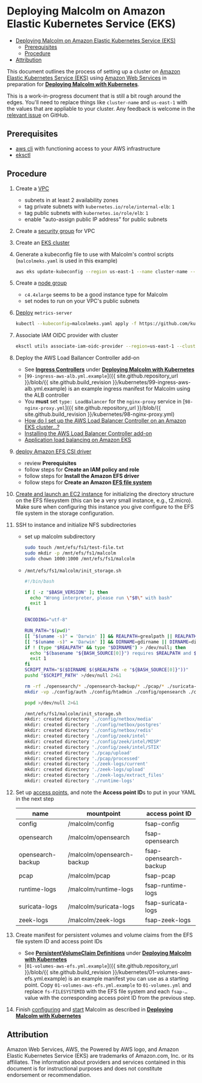 # <a name="KubernetesEKS"></a>Deploying Malcolm on Amazon Elastic Kubernetes Service (EKS)

* [Deploying Malcolm on Amazon Elastic Kubernetes Service (EKS)](#KubernetesEKS)
    - [Prerequisites](#Prerequisites)
    - [Procedure](#Procedure)
* [Attribution](#AWSAttribution)

This document outlines the process of setting up a cluster on [Amazon Elastic Kubernetes Service (EKS)](https://aws.amazon.com/eks/) using [Amazon Web Services](https://aws.amazon.com/) in preparation for [**Deploying Malcolm with Kubernetes**](kubernetes.md).

This is a work-in-progress document that is still a bit rough around the edges. You'll need to replace things like `cluster-name` and `us-east-1` with the values that are appliable to your cluster. Any feedback is welcome in the [relevant issue](https://github.com/idaholab/Malcolm/issues/194) on GitHub.

## <a name="Prerequisites"></a> Prerequisites

* [aws cli](https://aws.amazon.com/cli/) with functioning access to your AWS infrastructure
* [eksctl](https://eksctl.io/)

## <a name="Procedure"></a> Procedure

1. Create a [VPC](https://us-east-1.console.aws.amazon.com/vpc/home?region=us-east-1#vpcs:)
    * subnets in at least 2 availability zones
    * tag private subnets with `kubernetes.io/role/internal-elb`: `1`
    * tag public subnets with `kubernetes.io/role/elb`: `1`
    * enable "auto-assign public IP address" for public subnets
1. Create a [security group](https://us-east-1.console.aws.amazon.com/vpc/home?region=us-east-1#SecurityGroups:) for VPC
1. Create an [EKS cluster](https://us-east-1.console.aws.amazon.com/eks/home?region=us-east-1#/clusters)
1. Generate a kubeconfig file to use with Malcolm's control scripts (`malcolmeks.yaml` is used in this example)
    ```bash
    aws eks update-kubeconfig --region us-east-1 --name cluster-name --kubeconfig malcolmeks.yaml
    ```
1. Create a [node group](https://us-east-1.console.aws.amazon.com/eks/home?region=us-east-1#/clusters/cluster-name/add-node-group)
    * `c4.4xlarge` seems to be a good instance type for Malcolm
    * set nodes to run on your VPC's public subnets
1. [Deploy](https://docs.aws.amazon.com/eks/latest/userguide/metrics-server.html) `metrics-server`
    ```bash
    kubectl --kubeconfig=malcolmeks.yaml apply -f https://github.com/kubernetes-sigs/metrics-server/releases/latest/download/components.yaml
    ```
1. Associate IAM OIDC provider with cluster
    ```bash
    eksctl utils associate-iam-oidc-provider --region=us-east-1 --cluster=cluster-name --approve
    ```
1. Deploy the AWS Load Ballancer Controller add-on
    * See [**Ingress Controllers**](kubernetes.md#Ingress) under [**Deploying Malcolm with Kubernetes**](kubernetes.md)
    * [`99-ingress-aws-alb.yml.example`]({{ site.github.repository_url }}/blob/{{ site.github.build_revision }}/kubernetes/99-ingress-aws-alb.yml.example) is an example ingress manifest for Malcolm using the ALB controller
    * You **must** set `type: LoadBalancer` for the `nginx-proxy` service in [`98-nginx-proxy.yml`]({{ site.github.repository_url }}/blob/{{ site.github.build_revision }}/kubernetes/98-nginx-proxy.yml)
    * [How do I set up the AWS Load Balancer Controller on an Amazon EKS cluster...?](https://repost.aws/knowledge-center/eks-alb-ingress-controller-fargate)
    * [Installing the AWS Load Balancer Controller add-on](https://docs.aws.amazon.com/eks/latest/userguide/aws-load-balancer-controller.html)
    * [Application load balancing on Amazon EKS](https://docs.aws.amazon.com/eks/latest/userguide/alb-ingress.html)
1. [deploy Amazon EFS CSI driver](https://docs.aws.amazon.com/eks/latest/userguide/efs-csi.html)
    * review **Prerequisites**
    * follow steps for **Create an IAM policy and role**
    * follow steps for **Install the Amazon EFS driver**
    * follow steps for **Create an Amazon [EFS file system](https://docs.aws.amazon.com/efs/latest/ug/gs-step-two-create-efs-resources.html)**
1. [Create and launch an EC2 instance](https://docs.aws.amazon.com/efs/latest/ug/gs-step-one-create-ec2-resources.html) for initializing the directory structure on the EFS filesystem (this can be a very small instance, e.g., t2.micro). Make sure when configuring this instance you give configure to the EFS file system in the storage configuration.
1. SSH to instance and initialize NFS subdirectories
    - set up malcolm subdirectory
      ```bash
      sudo touch /mnt/efs/fs1/test-file.txt
      sudo mkdir -p /mnt/efs/fs1/malcolm
      sudo chown 1000:1000 /mnt/efs/fs1/malcolm
      ```
    - `/mnt/efs/fs1/malcolm/init_storage.sh`
      ```bash
      #!/bin/bash

      if [ -z "$BASH_VERSION" ]; then
        echo "Wrong interpreter, please run \"$0\" with bash"
        exit 1
      fi

      ENCODING="utf-8"

      RUN_PATH="$(pwd)"
      [[ "$(uname -s)" = 'Darwin' ]] && REALPATH=grealpath || REALPATH=realpath
      [[ "$(uname -s)" = 'Darwin' ]] && DIRNAME=gdirname || DIRNAME=dirname
      if ! (type "$REALPATH" && type "$DIRNAME") > /dev/null; then
        echo "$(basename "${BASH_SOURCE[0]}") requires $REALPATH and $DIRNAME"
        exit 1
      fi
      SCRIPT_PATH="$($DIRNAME $($REALPATH -e "${BASH_SOURCE[0]}"))"
      pushd "$SCRIPT_PATH" >/dev/null 2>&1

      rm -rf ./opensearch/* ./opensearch-backup/* ./pcap/* ./suricata-logs/* ./zeek-logs/* ./config/netbox/* ./config/zeek/* ./runtime-logs/*
      mkdir -vp ./config/auth ./config/htadmin ./config/opensearch ./config/logstash ./config/netbox/media ./config/netbox/postgres ./config/netbox/redis ./config/zeek/intel/MISP ./config/zeek/intel/STIX ./opensearch ./opensearch-backup ./pcap/upload ./pcap/processed ./suricata-logs ./zeek-logs/current ./zeek-logs/upload ./zeek-logs/extract_files ./runtime-logs/arkime ./runtime-logs/nginx

      popd >/dev/null 2>&1
      ```
      ```bash
      /mnt/efs/fs1/malcolm/init_storage.sh
      mkdir: created directory './config/netbox/media'
      mkdir: created directory './config/netbox/postgres'
      mkdir: created directory './config/netbox/redis'
      mkdir: created directory './config/zeek/intel'
      mkdir: created directory './config/zeek/intel/MISP'
      mkdir: created directory './config/zeek/intel/STIX'
      mkdir: created directory './pcap/upload'
      mkdir: created directory './pcap/processed'
      mkdir: created directory './zeek-logs/current'
      mkdir: created directory './zeek-logs/upload'
      mkdir: created directory './zeek-logs/extract_files'
      mkdir: created directory './runtime-logs'
      ```
1. Set up [access points](https://docs.aws.amazon.com/efs/latest/ug/efs-access-points.html), and note the **Access point ID**s to put in your YAML in the next step

    | name              | mountpoint                 | access point ID        | 
    | ----------------- | -------------------------- | ---------------------- |
    | config            | /malcolm/config            | fsap-config            |
    | opensearch        | /malcolm/opensearch        | fsap-opensearch        |
    | opensearch-backup | /malcolm/opensearch-backup | fsap-opensearch-backup |
    | pcap              | /malcolm/pcap              | fsap-pcap              |
    | runtime-logs      | /malcolm/runtime-logs      | fsap-runtime-logs      |
    | suricata-logs     | /malcolm/suricata-logs     | fsap-suricata-logs     |
    | zeek-logs         | /malcolm/zeek-logs         | fsap-zeek-logs         |

1. Create manifest for persistent volumes and volume claims from the EFS file system ID and access point IDs
    * See [**PersistentVolumeClaim Definitions**](kubernetes.md#PVC) under [**Deploying Malcolm with Kubernetes**](kubernetes.md)
    * [`01-volumes-aws-efs.yml.example`]({{ site.github.repository_url }}/blob/{{ site.github.build_revision }}/kubernetes/01-volumes-aws-efs.yml.example) is an example manifest you can use as a starting point. Copy `01-volumes-aws-efs.yml.example` to `01-volumes.yml` and replace `fs-FILESYSTEMID` with the EFS file system and each `fsap-…` value with the corresponding access point ID from the previous step.
1. Finish [configuring](kubernetes.md#Config) and [start](kubernetes.md#Running) Malcolm as described in [**Deploying Malcolm with Kubernetes**](kubernetes.md)

## <a name="AWSAttribution"></a> Attribution

Amazon Web Services, AWS, the Powered by AWS logo, and Amazon Elastic Kubernetes Service (EKS) are trademarks of Amazon.com, Inc. or its affiliates. The information about providers and services contained in this document is for instructional purposes and does not constitute endorsement or recommendation. 
